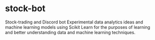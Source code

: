 # stock-bot
Stock-trading and Discord bot
Experimental data analytics ideas and machine learning models using Scikit Learn for the purposes of learning and better understanding data and machine learning techniques.
